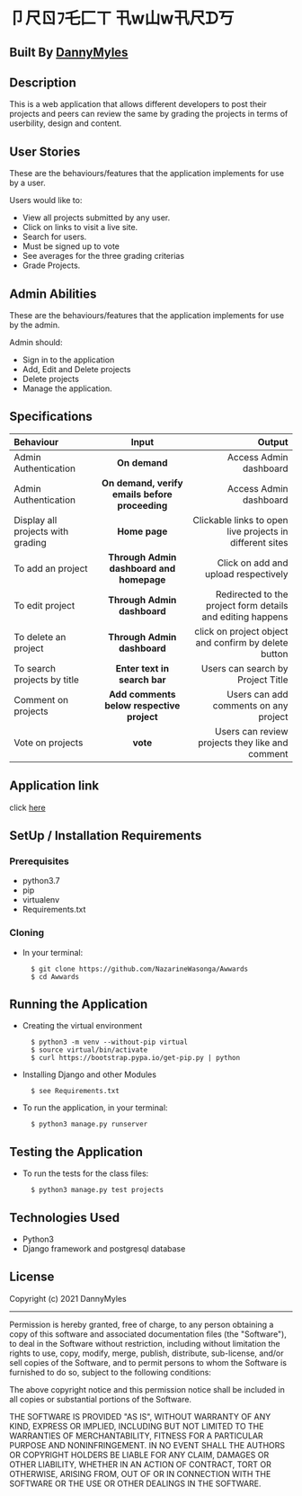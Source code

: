 # 卩尺ㄖﾌ乇匚ㄒ 卂w山w卂尺ᗪ丂

## Built By [DannyMyles](https://github.com/DannyMyles/)

## Description
This is a web application that allows different developers to post their projects and peers can review the same by grading the projects in terms of userbility, design and content.


## User Stories
These are the behaviours/features that the application implements for use by a user.

Users would like to:
* View all projects submitted by any user.
* Click on links to visit a live site.
* Search for users.
* Must be signed up to vote
* See averages for the three grading criterias
* Grade Projects.


## Admin Abilities
These are the behaviours/features that the application implements for use by the admin.

Admin should:
* Sign in to the application
* Add, Edit and Delete projects
* Delete projects
* Manage the application.


## Specifications
| Behaviour | Input | Output |
| :---------------- | :---------------: | ------------------: |
| Admin Authentication | **On demand** | Access Admin dashboard |
| Admin Authentication | **On demand, verify emails before proceeding** | Access Admin dashboard |
| Display all projects with grading | **Home page** | Clickable links to open live projects in different sites |
| To add an project  | **Through Admin dashboard and homepage** | Click on add and upload respectively|
| To edit project  | **Through Admin dashboard** | Redirected to the  project form details and editing happens|
| To delete an project  | **Through Admin dashboard** | click on project object and confirm by delete button|
| To search projects by title | **Enter text in search bar** | Users can search by Project Title|
| Comment on projects | **Add comments below respective project** | Users can add comments on any project|
| Vote on projects | **vote** | Users can review projects they like and comment|

## Application link

click [here](https://awwwardy.herokuapp.com/)

## SetUp / Installation Requirements
### Prerequisites
* python3.7
* pip
* virtualenv
* Requirements.txt

### Cloning
* In your terminal:

        $ git clone https://github.com/NazarineWasonga/Awwards
        $ cd Awwards

## Running the Application
* Creating the virtual environment

        $ python3 -m venv --without-pip virtual
        $ source virtual/bin/activate
        $ curl https://bootstrap.pypa.io/get-pip.py | python

* Installing Django and other Modules

        $ see Requirements.txt

* To run the application, in your terminal:

        $ python3 manage.py runserver


## Testing the Application
* To run the tests for the class files:

        $ python3 manage.py test projects

## Technologies Used
* Python3
* Django  framework and postgresql database

## License

Copyright (c) 2021 DannyMyles

------------

Permission is hereby granted, free of charge, to any person obtaining a copy of this software and associated documentation files (the "Software"), to deal in the Software without restriction, including without limitation the rights to use, copy, modify, merge, publish, distribute, sub-license, and/or sell copies of the Software, and to permit persons to whom the Software is furnished to do so, subject to the following conditions:

The above copyright notice and this permission notice shall be included in all copies or substantial portions of the Software.

THE SOFTWARE IS PROVIDED "AS IS", WITHOUT WARRANTY OF ANY KIND, EXPRESS OR IMPLIED, INCLUDING BUT NOT LIMITED TO THE WARRANTIES OF MERCHANTABILITY, FITNESS FOR A PARTICULAR PURPOSE AND NONINFRINGEMENT. IN NO EVENT SHALL THE AUTHORS OR COPYRIGHT HOLDERS BE LIABLE FOR ANY CLAIM, DAMAGES OR OTHER LIABILITY, WHETHER IN AN ACTION OF CONTRACT, TORT OR OTHERWISE, ARISING FROM, OUT OF OR IN CONNECTION WITH THE SOFTWARE OR THE USE OR OTHER DEALINGS IN THE SOFTWARE.
